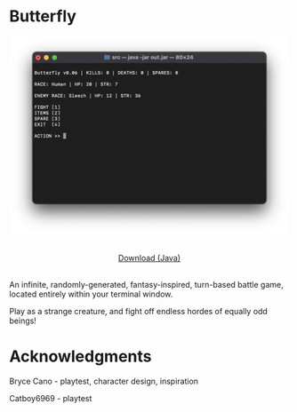 # Butterfly
![Screenie](https://github.com/draumaz/butterfly/blob/main/screenshot-neu.png?raw=true "Screenshot")
<p align="center">
  <b></b><br>
  <a href="https://github.com/draumaz/butterfly/releases/latest">Download (Java)</a>
  <br><br>

  An infinite, randomly-generated, fantasy-inspired, turn-based battle game, located entirely within your terminal window.
  
  Play as a strange creature, and fight off endless hordes of equally odd beings!

# Acknowledgments

Bryce Cano - playtest, character design, inspiration

Catboy6969 - playtest
